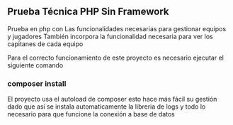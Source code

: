 ## Prueba Técnica PHP Sin Framework
Prueba en php con Las funcionalidades necesarias para gestionar equipos y jugadores
También incorpora la funcionalidad necesaria para ver los capitanes de cada equipo 

Para el correcto funcionamiento de este proyecto es necesario  ejecutar el siguiente comando

### composer install

El proyecto usa el autoload de composer esto hace más fácil su gestión dado que así se instala automaticamente
la libreria de logs y todo lo necesario para que funcione la conexión a base de datos

